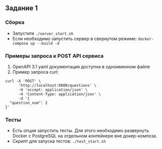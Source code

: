 ## Задание 1

### Сборка
 - Запустите ``./server_start.sh ``
 - Если необходимо запустить сервер в свернутом режиме: ``docker-compose up --build -d ``

### Примеры запроса к POST API сервиса
1) OpenAPI 3.1 yaml документация доступна в одноименном файле
2) Пример запроса curl:
```
curl -X 'POST' \
      'http://localhost:8000/questions' \
      -H 'accept: application/json' \
      -H 'Content-Type: application/json' \
      -d '{
  "question_num": 2
}'
```

### Тесты
- Есть опция запустить тесты. Для этого необходимо развернуть Docker с PostgreSQL на отдельном контейнере вне докер-композа.
- Скрипт для запуска тестов: ``./test_start.sh``

